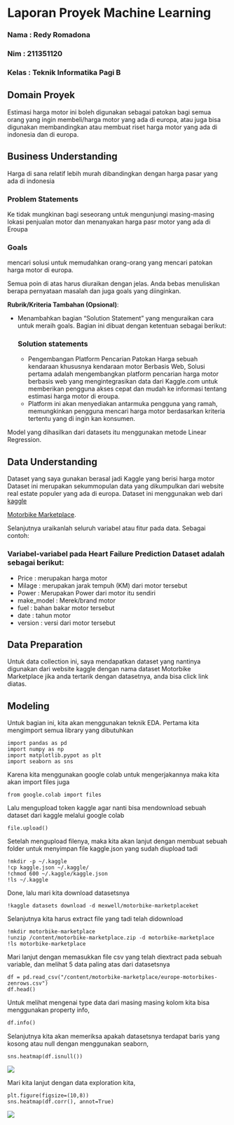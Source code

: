 # Laporan Proyek Machine Learning
### Nama : Redy Romadona
### Nim : 211351120
### Kelas : Teknik Informatika Pagi B

## Domain Proyek

Estimasi harga motor ini boleh digunakan sebagai patokan bagi semua orang yang ingin membeli/harga motor yang ada di europa, atau juga bisa digunakan membandingkan atau membuat riset harga motor yang ada di indonesia dan di europa.

## Business Understanding
Harga di sana relatif lebih murah dibandingkan dengan harga pasar yang ada di indonesia



### Problem Statements

 Ke tidak mungkinan bagi seseorang untuk mengunjungi  masing-masing lokasi penjualan motor  dan menanyakan harga pasr motor yang ada di Eroupa

### Goals

mencari solusi untuk memudahkan orang-orang yang mencari patokan harga motor di europa.

Semua poin di atas harus diuraikan dengan jelas. Anda bebas menuliskan berapa pernyataan masalah dan juga goals yang diinginkan.

**Rubrik/Kriteria Tambahan (Opsional)**:
- Menambahkan bagian “Solution Statement” yang menguraikan cara untuk meraih goals. Bagian ini dibuat dengan ketentuan sebagai berikut: 

    ### Solution statements
    - Pengembangan Platform Pencarian Patokan Harga sebuah kendaraan khususnya kendaraan motor Berbasis Web,
     Solusi pertama adalah mengembangkan platform pencarian harga motor berbasis web yang mengintegrasikan data dari Kaggle.com untuk memberikan pengguna akses cepat dan mudah ke informasi tentang estimasi harga motor di eroupa. 
    - Platform ini akan menyediakan antarmuka pengguna yang ramah, memungkinkan pengguna mencari harga motor berdasarkan kriteria tertentu yang di ingin kan konsumen.

Model yang dihasilkan dari datasets itu menggunakan metode Linear Regression.
## Data Understanding
Dataset yang saya gunakan berasal jadi Kaggle yang berisi harga motor Dataset ini merupakan sekummopulan data yang dikumpulkan dari website real estate populer yang ada di europa. Dataset ini menggunakan web dari [kaggle](https://www.kaggle.com/datasets/mexwell/motorbike-marketplace/)

[Motorbike Marketplace](https://www.kaggle.com/datasets/mexwell/motorbike-marketplace/).

Selanjutnya uraikanlah seluruh variabel atau fitur pada data. Sebagai contoh:  

### Variabel-variabel pada Heart Failure Prediction Dataset adalah sebagai berikut:
- Price : merupakan harga motor
- Milage : merupakan jarak tempuh (KM) dari motor tersebut
- Power : Merupakan Power dari motor itu sendiri
- make_model : Merek/brand motor
- fuel : bahan bakar motor tersebut
- date : tahun motor
- version : versi dari motor tersebut



## Data Preparation
Untuk data collection ini, saya mendapatkan dataset yang nantinya digunakan dari website kaggle dengan nama dataset Motorbike Marketplace  jika anda tertarik dengan datasetnya, anda bisa click link diatas.


## Modeling
Untuk bagian ini, kita akan menggunakan teknik EDA.
Pertama kita mengimport semua library yang dibutuhkan

```jupyternotebook
import pandas as pd
import numpy as np
import matplotlib.pypot as plt
import seaborn as sns
```
Karena kita menggunakan google colab untuk mengerjakannya maka kita akan import files juga
```jupyternotebook
from google.colab import files
```
Lalu mengupload token kaggle agar nanti bisa mendownload sebuah dataset dari kaggle melalui google colab
```jupyternotebook
file.upload()
````
Setelah mengupload filenya, maka kita akan lanjut dengan membuat sebuah folder untuk menyimpan file kaggle.json yang sudah diupload tadi

```jupyternotebook
!mkdir -p ~/.kaggle
!cp kaggle.json ~/.kaggle/
!chmod 600 ~/.kaggle/kaggle.json
!ls ~/.kaggle
``````
Done, lalu mari kita download datasetsnya
```jupyternotebook
!kaggle datasets download -d mexwell/motorbike-marketplaceket
````

Selanjutnya kita harus extract file yang tadi telah didownload
````jupyternotebook
!mkdir motorbike-marketplace
!unzip /content/motorbike-marketplace.zip -d motorbike-marketplace
!ls motorbike-marketplace
``````
Mari lanjut dengan memasukkan file csv yang telah diextract pada sebuah variable, dan melihat 5 data paling atas dari datasetsnya
````jupyternotebook
df = pd.read_csv("/content/motorbike-marketplace/europe-motorbikes-zenrows.csv")
df.head()
```````
Untuk melihat mengenai type data dari masing masing kolom kita bisa menggunakan property info,
````python
df.info()
``````
Selanjutnya kita akan memeriksa apakah datasetsnya terdapat baris yang kosong atau null dengan menggunakan seaborn,
````jupyternotebook
sns.heatmap(df.isnull())
``````
![](image.png)

Mari kita lanjut dengan data exploration kita,
````jupyternotebook
plt.figure(figsize=(10,8))
sns.heatmap(df.corr(), annot=True)
``````
![](image-2.png)
